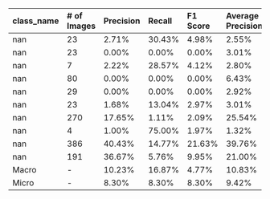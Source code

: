 | class_name   | # of Images   | Precision   | Recall   | F1 Score   | Average Precision   |
|:-------------|:--------------|:------------|:---------|:-----------|:--------------------|
| nan          | 23            | 2.71%       | 30.43%   | 4.98%      | 2.55%               |
| nan          | 23            | 0.00%       | 0.00%    | 0.00%      | 3.01%               |
| nan          | 7             | 2.22%       | 28.57%   | 4.12%      | 2.80%               |
| nan          | 80            | 0.00%       | 0.00%    | 0.00%      | 6.43%               |
| nan          | 29            | 0.00%       | 0.00%    | 0.00%      | 2.92%               |
| nan          | 23            | 1.68%       | 13.04%   | 2.97%      | 3.01%               |
| nan          | 270           | 17.65%      | 1.11%    | 2.09%      | 25.54%              |
| nan          | 4             | 1.00%       | 75.00%   | 1.97%      | 1.32%               |
| nan          | 386           | 40.43%      | 14.77%   | 21.63%     | 39.76%              |
| nan          | 191           | 36.67%      | 5.76%    | 9.95%      | 21.00%              |
| Macro        | -             | 10.23%      | 16.87%   | 4.77%      | 10.83%              |
| Micro        | -             | 8.30%       | 8.30%    | 8.30%      | 9.42%               |